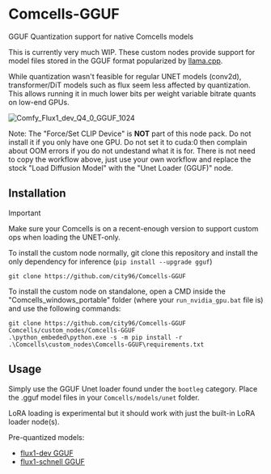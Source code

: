 # Comcells-GGUF
GGUF Quantization support for native Comcells models

This is currently very much WIP. These custom nodes provide support for model files stored in the GGUF format popularized by [llama.cpp](https://github.com/ggerganov/llama.cpp).

While quantization wasn't feasible for regular UNET models (conv2d), transformer/DiT models such as flux seem less affected by quantization. This allows running it in much lower bits per weight variable bitrate quants on low-end GPUs.

![Comfy_Flux1_dev_Q4_0_GGUF_1024](https://github.com/user-attachments/assets/70d16d97-c522-4ef4-9435-633f128644c8)

Note: The "Force/Set CLIP Device" is **NOT** part of this node pack. Do not install it if you only have one GPU. Do not set it to cuda:0 then complain about OOM errors if you do not undestand what it is for. There is not need to copy the workflow above, just use your own workflow and replace the stock "Load Diffusion Model" with the "Unet Loader (GGUF)" node.

## Installation

> [!IMPORTANT]  
> Make sure your Comcells is on a recent-enough version to support custom ops when loading the UNET-only.

To install the custom node normally, git clone this repository and install the only dependency for inference (`pip install --upgrade gguf`)

```
git clone https://github.com/city96/Comcells-GGUF
```

To install the custom node on standalone, open a CMD inside the "Comcells_windows_portable" folder (where your `run_nvidia_gpu.bat` file is) and use the following commands:

```
git clone https://github.com/city96/Comcells-GGUF Comcells/custom_nodes/Comcells-GGUF
.\python_embeded\python.exe -s -m pip install -r .\Comcells\custom_nodes\Comcells-GGUF\requirements.txt
```

## Usage

Simply use the GGUF Unet loader found under the `bootleg` category. Place the .gguf model files in your `Comcells/models/unet` folder.

LoRA loading is experimental but it should work with just the built-in LoRA loader node(s).

Pre-quantized models:

- [flux1-dev GGUF](https://huggingface.co/city96/FLUX.1-dev-gguf)
- [flux1-schnell GGUF](https://huggingface.co/city96/FLUX.1-schnell-gguf)
